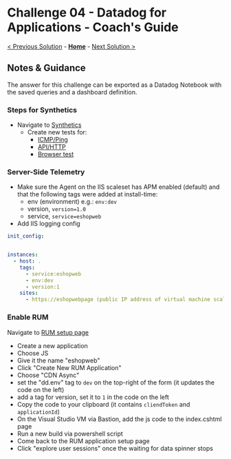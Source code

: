 # Challenge 04 - Datadog for Applications - Coach's Guide 

[< Previous Solution](./Solution-03.md) - **[Home](./README.md)** - [Next Solution >](./Solution-05.md)

## Notes & Guidance

The answer for this challenge can be exported as a Datadog Notebook with the saved queries and a dashboard definition. 
  
### Steps for Synthetics
  - Navigate to [Synthetics](https://us3.datadoghq.com/synthetics/tests)
    - Create new tests for:
      - [ICMP/Ping](https://us3.datadoghq.com/synthetics/create?subtype=icmp)
      - [API/HTTP](https://us3.datadoghq.com/synthetics/create?subtype=http)
      - [Browser test](https://us3.datadoghq.com/synthetics/browser/create)


### Server-Side Telemetry
  - Make sure the Agent on the IIS scaleset has APM enabled (default) and that the following tags were added at install-time:
    - env (environment) e.g.: `env:dev`
    - version, `version=1.0`
    - service, `service=eshopweb`
  - Add IIS logging config
```yaml
init_config:


instances:
  - host: .
    tags:
      - service:eshopweb
      - env:dev
      - version:1
    sites:
      - https://eshopwebpage (public IP address of virtual machine scaleset)
```
  
### Enable RUM

Navigate to [RUM setup page](https://us3.datadoghq.com/rum/)
  - Create a new application
  - Choose JS
  - Give it the name "eshopweb"
  - Click "Create New RUM Application"
  - Choose "CDN Async"
  - set the "dd.env" tag to `dev` on the top-right of the form (it updates the code on the left)
  - add a tag for version, set it to `1` in the code on the left
  - Copy the code to your clipboard (it contains `cliendToken` and `applicationId`)
  - On the Visual Studio VM via Bastion, add the js code to the index.cshtml page 
  - Run a new build via powershell script
  - Come back to the RUM application setup page
  - Click "explore user sessions" once the waiting for data spinner stops
